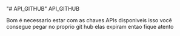 "# API_GITHUB" 
API_GITHUB

Bom é necessario estar com as chaves APIs disponiveis isso você consegue pegar no proprio git hub
elas expiram entao fique atento

